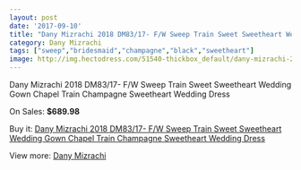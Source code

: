 ```yaml
---
layout: post
date: '2017-09-10'
title: "Dany Mizrachi 2018 DM83/17- F/W Sweep Train Sweet Sweetheart Wedding Gown Chapel Train Champagne Sweetheart Wedding Dress"
category: Dany Mizrachi
tags: ["sweep","bridesmaid","champagne","black","sweetheart"]
image: http://img.hectodress.com/51540-thickbox_default/dany-mizrachi-2018-dm83-17-f-w-sweep-train-sweet-sweetheart-wedding-gown-chapel-train-champagne-sweetheart-wedding-dress.jpg
---
```

Dany Mizrachi 2018 DM83/17- F/W Sweep Train Sweet Sweetheart Wedding Gown Chapel Train Champagne Sweetheart Wedding Dress

On Sales: **$689.98**
<a href="https://www.hectodress.com/dany-mizrachi/16299-dany-mizrachi-2018-dm83-17-f-w-sweep-train-sweet-sweetheart-wedding-gown-chapel-train-champagne-sweetheart-wedding-dress.html"><amp-img layout="responsive" width="600" height="600" src="//img.hectodress.com/51540-thickbox_default/dany-mizrachi-2018-dm83-17-f-w-sweep-train-sweet-sweetheart-wedding-gown-chapel-train-champagne-sweetheart-wedding-dress.jpg" alt="Dany Mizrachi 2018 DM83/17- F/W Sweep Train Sweet Sweetheart Wedding Gown Chapel Train Champagne Sweetheart Wedding Dress 0" /></a>
<a href="https://www.hectodress.com/dany-mizrachi/16299-dany-mizrachi-2018-dm83-17-f-w-sweep-train-sweet-sweetheart-wedding-gown-chapel-train-champagne-sweetheart-wedding-dress.html"><amp-img layout="responsive" width="600" height="600" src="//img.hectodress.com/51543-thickbox_default/dany-mizrachi-2018-dm83-17-f-w-sweep-train-sweet-sweetheart-wedding-gown-chapel-train-champagne-sweetheart-wedding-dress.jpg" alt="Dany Mizrachi 2018 DM83/17- F/W Sweep Train Sweet Sweetheart Wedding Gown Chapel Train Champagne Sweetheart Wedding Dress 1" /></a>
<a href="https://www.hectodress.com/dany-mizrachi/16299-dany-mizrachi-2018-dm83-17-f-w-sweep-train-sweet-sweetheart-wedding-gown-chapel-train-champagne-sweetheart-wedding-dress.html"><amp-img layout="responsive" width="600" height="600" src="//img.hectodress.com/51542-thickbox_default/dany-mizrachi-2018-dm83-17-f-w-sweep-train-sweet-sweetheart-wedding-gown-chapel-train-champagne-sweetheart-wedding-dress.jpg" alt="Dany Mizrachi 2018 DM83/17- F/W Sweep Train Sweet Sweetheart Wedding Gown Chapel Train Champagne Sweetheart Wedding Dress 2" /></a>
<a href="https://www.hectodress.com/dany-mizrachi/16299-dany-mizrachi-2018-dm83-17-f-w-sweep-train-sweet-sweetheart-wedding-gown-chapel-train-champagne-sweetheart-wedding-dress.html"><amp-img layout="responsive" width="600" height="600" src="//img.hectodress.com/51541-thickbox_default/dany-mizrachi-2018-dm83-17-f-w-sweep-train-sweet-sweetheart-wedding-gown-chapel-train-champagne-sweetheart-wedding-dress.jpg" alt="Dany Mizrachi 2018 DM83/17- F/W Sweep Train Sweet Sweetheart Wedding Gown Chapel Train Champagne Sweetheart Wedding Dress 3" /></a>

Buy it: [Dany Mizrachi 2018 DM83/17- F/W Sweep Train Sweet Sweetheart Wedding Gown Chapel Train Champagne Sweetheart Wedding Dress](https://www.hectodress.com/dany-mizrachi/16299-dany-mizrachi-2018-dm83-17-f-w-sweep-train-sweet-sweetheart-wedding-gown-chapel-train-champagne-sweetheart-wedding-dress.html "Dany Mizrachi 2018 DM83/17- F/W Sweep Train Sweet Sweetheart Wedding Gown Chapel Train Champagne Sweetheart Wedding Dress")

View more: [Dany Mizrachi](https://www.hectodress.com/312-dany-mizrachi "Dany Mizrachi")
